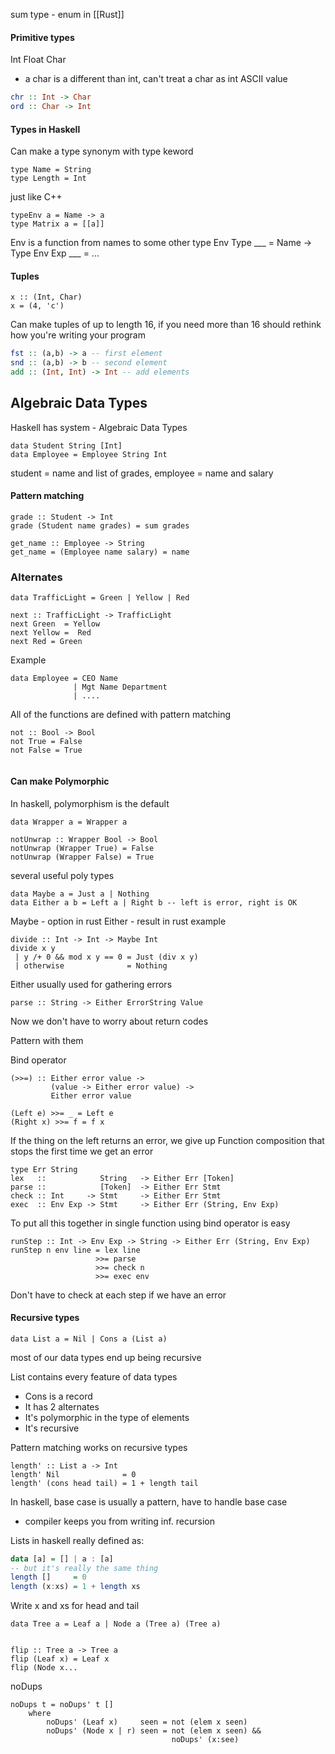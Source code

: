 sum type - enum in [[Rust]]

#### Primitive types
Int
Float 
Char
-  a char is a different than int, can't treat a char as int ASCII value

```haskell
chr :: Int -> Char
ord :: Char -> Int
```
#### Types in Haskell
Can make a type synonym with type keword
```
type Name = String
type Length = Int
```
just like C++

```
typeEnv a = Name -> a
type Matrix a = [[a]]
```
Env is a function from names to some other type
Env Type ___ = Name -> Type
Env Exp ___ = ...

#### Tuples
```
x :: (Int, Char)
x = (4, 'c')
```
Can make tuples of up to length 16, if you need more than 16 should rethink how you're writing your program

```haskell
fst :: (a,b) -> a -- first element
snd :: (a,b) -> b -- second element
add :: (Int, Int) -> Int -- add elements
```

## Algebraic Data Types
Haskell has system - Algebraic Data Types
```
data Student String [Int]
data Employee = Employee String Int
```
student = name and list of grades, employee = name and salary

#### Pattern matching
```
grade :: Student -> Int
grade (Student name grades) = sum grades

get_name :: Employee -> String
get_name = (Employee name salary) = name
```


### Alternates
```
data TrafficLight = Green | Yellow | Red

next :: TrafficLight -> TrafficLight
next Green  = Yellow
next Yellow =  Red
next Red = Green
```
Example
```
data Employee = CEO Name
			  | Mgt Name Department
			  | ....
```

All of the functions are defined with pattern matching
```
not :: Bool -> Bool
not True = False
not False = True


```

#### Can make Polymorphic
In haskell, polymorphism is the default
```
data Wrapper a = Wrapper a

notUnwrap :: Wrapper Bool -> Bool
notUnwrap (Wrapper True) = False
notUnwrap (Wrapper False) = True
```

several useful poly types
```
data Maybe a = Just a | Nothing
data Either a b = Left a | Right b -- left is error, right is OK
```
Maybe - option in rust
Either - result in rust
example
```
divide :: Int -> Int -> Maybe Int
divide x y
 | y /+ 0 && mod x y == 0 = Just (div x y)
 | otherwise              = Nothing
```

Either usually used for gathering errors
```
parse :: String -> Either ErrorString Value
```

Now we don't have to worry about return codes

Pattern with them

Bind operator
```
(>>=) :: Either error value ->
		 (value -> Either error value) ->
		 Either error value

(Left e) >>= _ = Left e
(Right x) >>= f = f x
```
If the thing on the left returns an error, we give up
Function composition that stops the first time we get an error

```
type Err String
lex   ::            String   -> Either Err [Token]
parse ::            [Token]  -> Either Err Stmt
check :: Int     -> Stmt     -> Either Err Stmt
exec  :: Env Exp -> Stmt     -> Either Err (String, Env Exp)
```

To put all this together in single function using bind operator is easy

```
runStep :: Int -> Env Exp -> String -> Either Err (String, Env Exp)
runStep n env line = lex line
				   >>= parse
				   >>= check n
				   >>= exec env
```
Don't have to check at each step if we have an error

#### Recursive types

```
data List a = Nil | Cons a (List a)
```
most of our data types end up being recursive

List contains every feature of data types
- Cons is a record
- It has 2 alternates
- It's polymorphic in the type of elements
- It's recursive

Pattern matching works on recursive types
```
length' :: List a -> Int
length' Nil              = 0
length' (cons head tail) = 1 + length tail
```
In haskell, base case is usually a pattern, have to handle base case
- compiler keeps you from writing inf. recursion

Lists in haskell really defined as:
```haskell
data [a] = [] | a : [a]
-- but it's really the same thing
length []     = 0
length (x:xs) = 1 + length xs
```
Write x and xs for head and tail

```
data Tree a = Leaf a | Node a (Tree a) (Tree a)


flip :: Tree a -> Tree a
flip (Leaf x) = Leaf x
flip (Node x...
```

noDups 
```
noDups t = noDups' t []
	where
		noDups' (Leaf x)     seen = not (elem x seen)
		noDups' (Node x | r) seen = not (elem x seen) &&
									noDups' (x:see)
```
